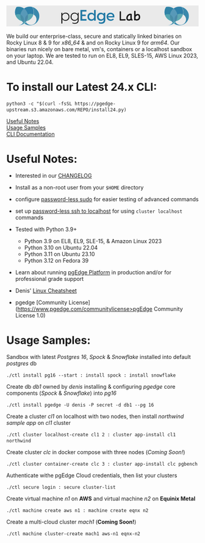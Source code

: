 
![# pgEdge Community Lab](img/pgedge-lab-banner.png)

We build our enterprise-class, secure and statically linked binaries on Rocky Linux 8 & 9 for *x86_64* & and on Rocky Linux 9 for *arm64*.   Our binaries run nicely on bare metal, vm's, containers or a localhost sandbox on your laptop.  We are tested to run on EL8, EL9, SLES-15, AWS Linux 2023, and Ubuntu 22.04.

# To install our Latest 24.x CLI:

```
python3 -c "$(curl -fsSL https://pgedge-upstream.s3.amazonaws.com/REPO/install24.py)
```

[Useful Notes](#useful-notes)<br>
[Usage Samples](#usage-samples)<br>
[CLI Documentation](https://github.com/pgedge/nodectl/blob/REL24_STABLE/cli/README.md)

# Useful Notes:
- Interested in our [CHANGELOG](https://github.com/pgEdge/nodectl/blob/REL24_STABLE/CHANGELOG.md)

- Install as a non-root user from your `$HOME` directory

- configure [password-less sudo](https://blog.pgedge.org/index.php/2023/04/07/passwordless-sudo/) for easier testing of advanced commands

- set up [password-less ssh to localhost](https://blog.pgedge.org/index.php/2023/06/07/passwordless-ssh-to-localhost-2) for using `cluster localhost` commands

- Tested with Python 3.9+ 
  - Python 3.9 on EL8, EL9, SLE-15, & Amazon Linux 2023
  - Python 3.10 on Ubuntu 22.04
  - Python 3.11 on Ubuntu 23.10
  - Python 3.12 on Fedora 39

- Learn about running [pgEdge Platform](https://www.pgedge.com/products/pgedge-platform) in production and/or for professional grade support

- Denis' [Linux Cheatsheet](https://blog.pgedge.org)

- pgedge [Community License](https://www.pgedge.com/communitylicense>pgEdge Community License 1.0)



# Usage Samples:

Sandbox with latest *Postgres 16*, *Spock* & *Snowflake* installed into default *postgres* db<br>
```
./ctl install pg16 --start : install spock : install snowflake
```

Create db *db1* owned by *denis* installing & configuring *pgedge* core components (*Spock* & *Snowflake*) into *pg16*

```
./ctl install pgedge -U denis -P secret -d db1 --pg 16
```


Create a cluster *cl1* on localhost with two nodes, then install *northwind sample app* on *cl1* cluster

```
./ctl cluster localhost-create cl1 2 : cluster app-install cl1 northwind
```

Create cluster *clc* in docker compose with three nodes (*Coming Soon!*)
```
./ctl cluster container-create clc 3 : cluster app-install clc pgbench
```

Authenticate withe pgEdge Cloud credentials, then list your clusters
```
./ctl secure login : secure cluster-list
```

Create virtual machine *n1* on **AWS** and virtual machine *n2* on **Equinix Metal**
```
./ctl machine create aws n1 : machine create eqnx n2
```

Create a multi-cloud cluster *mach1* (**Coming Soon!**)
```
./ctl machine cluster-create mach1 aws-n1 eqnx-n2
```
